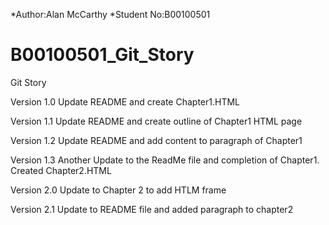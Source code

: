 *Author:Alan McCarthy
*Student No:B00100501 
# B00100501_Git_Story
Git Story 

Version 1.0 Update README and create Chapter1.HTML

Version 1.1 Update README and create outline of Chapter1 HTML page 

Version 1.2 Update README and add content to paragraph of Chapter1

Version 1.3 Another Update to the ReadMe file and completion of Chapter1. Created Chapter2.HTML

Version 2.0 Update to Chapter 2 to add HTLM frame

Version 2.1 Update to README file and added paragraph to chapter2